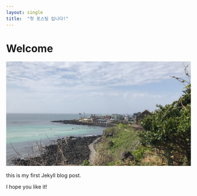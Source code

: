 ```yaml
---
layout: single
title:  "첫 포스팅 입니다!"
---
```


# Welcome
![](first_image.jpg)

this is my first Jekyll blog post.

I hope you like it!
